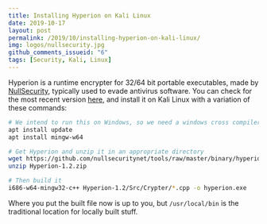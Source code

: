 ```yaml
---
title: Installing Hyperion on Kali Linux
date: 2019-10-17
layout: post
permalink: /2019/10/installing-hyperion-on-kali-linux/
img: logos/nullsecurity.jpg
github_comments_issueid: "6"
tags: [Security, Kali, Linux]
---
```

Hyperion is a runtime encrypter for 32/64 bit portable executables, made by [NullSecurity](http://nullsecurity.net/), typically used to evade antivirus software. You can check for the most recent version [here](https://github.com/nullsecuritynet/tools/tree/master/binary/hyperion/release), and install it on Kali Linux with a variation of these commands:

``` sh
# We intend to run this on Windows, so we need a windows cross compiler
apt install update
apt install mingw-w64

# Get Hyperion and unzip it in an appropriate directory
wget https://github.com/nullsecuritynet/tools/raw/master/binary/hyperion/release/Hyperion-1.2.zip
unzip Hyperion-1.2.zip

# Then build it
i686-w64-mingw32-c++ Hyperion-1.2/Src/Crypter/*.cpp -o hyperion.exe
```

Where you put the built file now is up to you, but ```/usr/local/bin``` is the traditional location for locally built stuff.